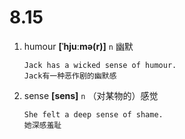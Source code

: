 # 8.15





















1. humour **[ˈhjuːmə(r)]** `n` 幽默
    ```
    Jack has a wicked sense of humour.
    Jack有一种恶作剧的幽默感
    ```

2. sense **[sens]** `n` （对某物的）感觉
    ```
    She felt a deep sense of shame.
    她深感羞耻
    ```
